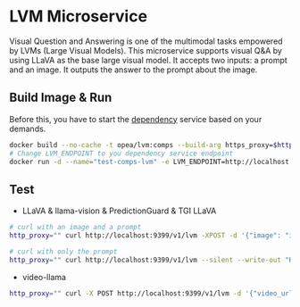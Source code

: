 # LVM Microservice

Visual Question and Answering is one of the multimodal tasks empowered by LVMs (Large Visual Models). This microservice supports visual Q&A by using LLaVA as the base large visual model. It accepts two inputs: a prompt and an image. It outputs the answer to the prompt about the image.

## Build Image & Run

Before this, you have to start the [dependency](./integrations/dependency/) service based on your demands.

```bash
docker build --no-cache -t opea/lvm:comps --build-arg https_proxy=$https_proxy --build-arg http_proxy=$http_proxy  -f comps/lvms/src/Dockerfile .
# Change LVM_ENDPOINT to you dependency service endpoint
docker run -d --name="test-comps-lvm" -e LVM_ENDPOINT=http://localhost:8399 -e http_proxy=$http_proxy -e https_proxy=$https_proxy -p 9399:9399 --ipc=host opea/lvm:comps
```

## Test

- LLaVA & llama-vision & PredictionGuard & TGI LLaVA

```bash
# curl with an image and a prompt
http_proxy="" curl http://localhost:9399/v1/lvm -XPOST -d '{"image": "iVBORw0KGgoAAAANSUhEUgAAAAoAAAAKCAYAAACNMs+9AAAAFUlEQVR42mP8/5+hnoEIwDiqkL4KAcT9GO0U4BxoAAAAAElFTkSuQmCC", "prompt":"What is this?"}' -H 'Content-Type: application/json'

# curl with only the prompt
http_proxy="" curl http://localhost:9399/v1/lvm --silent --write-out "HTTPSTATUS:%{http_code}" -XPOST -d '{"image": "", "prompt":"What is deep learning?"}' -H 'Content-Type: application/json'
```

- video-llama

```bash
http_proxy="" curl -X POST http://localhost:9399/v1/lvm -d '{"video_url":"https://github.com/DAMO-NLP-SG/Video-LLaMA/raw/main/examples/silence_girl.mp4","chunk_start": 0,"chunk_duration": 9,"prompt":"What is the person doing?","max_new_tokens": 150}' -H 'Content-Type: application/json'
```
